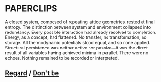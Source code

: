# PAPERCLIPS

A closed system, composed of repeating lattice geometries, rested at final entropy. The distinction between system and environment collapsed into redundancy. Every possible interaction had already resolved to completion. Energy, as a concept, had flattened. No transfer, no transformation, no storage. All thermodynamic potentials stood equal, and so none applied. Structural persistence was neither active nor passive—it was the direct result of all variables having achieved minima in parallel. There were no echoes. Nothing remained to be recorded or interpreted.

## [Regard](page-d30d1cba6a8821ca) / [Don't be](page-91c1d4c02d354927)
